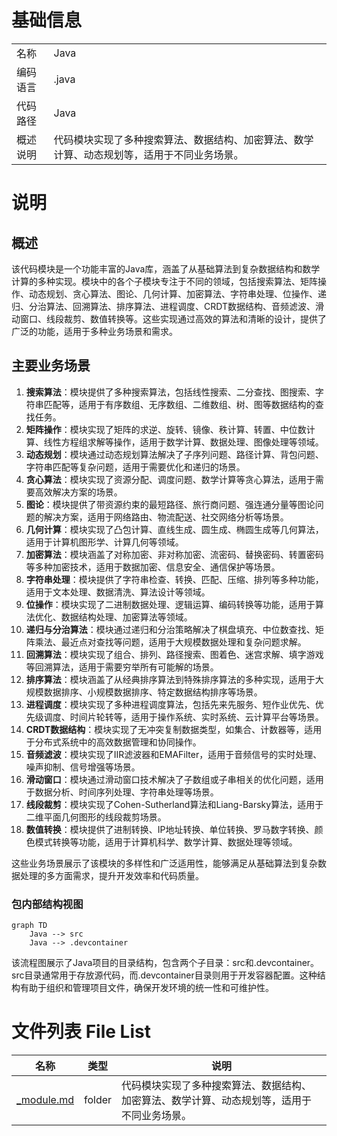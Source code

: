 # 基础信息

|      |      |
|------|------|
| 名称 | Java |
| 编码语言 | .java |
| 代码路径 | Java |
| 概述说明 | 代码模块实现了多种搜索算法、数据结构、加密算法、数学计算、动态规划等，适用于不同业务场景。 |

# 说明

## 概述

该代码模块是一个功能丰富的Java库，涵盖了从基础算法到复杂数据结构和数学计算的多种实现。模块中的各个子模块专注于不同的领域，包括搜索算法、矩阵操作、动态规划、贪心算法、图论、几何计算、加密算法、字符串处理、位操作、递归、分治算法、回溯算法、排序算法、进程调度、CRDT数据结构、音频滤波、滑动窗口、线段裁剪、数值转换等。这些实现通过高效的算法和清晰的设计，提供了广泛的功能，适用于多种业务场景和需求。

## 主要业务场景

1. **搜索算法**：模块提供了多种搜索算法，包括线性搜索、二分查找、图搜索、字符串匹配等，适用于有序数组、无序数组、二维数组、树、图等数据结构的查找任务。
2. **矩阵操作**：模块实现了矩阵的求逆、旋转、镜像、秩计算、转置、中位数计算、线性方程组求解等操作，适用于数学计算、数据处理、图像处理等领域。
3. **动态规划**：模块通过动态规划算法解决了子序列问题、路径计算、背包问题、字符串匹配等复杂问题，适用于需要优化和递归的场景。
4. **贪心算法**：模块实现了资源分配、调度问题、数学计算等贪心算法，适用于需要高效解决方案的场景。
5. **图论**：模块提供了带资源约束的最短路径、旅行商问题、强连通分量等图论问题的解决方案，适用于网络路由、物流配送、社交网络分析等场景。
6. **几何计算**：模块实现了凸包计算、直线生成、圆生成、椭圆生成等几何算法，适用于计算机图形学、计算几何等领域。
7. **加密算法**：模块涵盖了对称加密、非对称加密、流密码、替换密码、转置密码等多种加密技术，适用于数据加密、信息安全、通信保护等场景。
8. **字符串处理**：模块提供了字符串检查、转换、匹配、压缩、排列等多种功能，适用于文本处理、数据清洗、算法设计等领域。
9. **位操作**：模块实现了二进制数据处理、逻辑运算、编码转换等功能，适用于算法优化、数据结构处理、加密算法等领域。
10. **递归与分治算法**：模块通过递归和分治策略解决了棋盘填充、中位数查找、矩阵乘法、最近点对查找等问题，适用于大规模数据处理和复杂问题求解。
11. **回溯算法**：模块实现了组合、排列、路径搜索、图着色、迷宫求解、填字游戏等回溯算法，适用于需要穷举所有可能解的场景。
12. **排序算法**：模块涵盖了从经典排序算法到特殊排序算法的多种实现，适用于大规模数据排序、小规模数据排序、特定数据结构排序等场景。
13. **进程调度**：模块实现了多种进程调度算法，包括先来先服务、短作业优先、优先级调度、时间片轮转等，适用于操作系统、实时系统、云计算平台等场景。
14. **CRDT数据结构**：模块实现了无冲突复制数据类型，如集合、计数器等，适用于分布式系统中的高效数据管理和协同操作。
15. **音频滤波**：模块实现了IIR滤波器和EMAFilter，适用于音频信号的实时处理、噪声抑制、信号增强等场景。
16. **滑动窗口**：模块通过滑动窗口技术解决了子数组或子串相关的优化问题，适用于数据分析、时间序列处理、字符串处理等场景。
17. **线段裁剪**：模块实现了Cohen-Sutherland算法和Liang-Barsky算法，适用于二维平面几何图形的线段裁剪场景。
18. **数值转换**：模块提供了进制转换、IP地址转换、单位转换、罗马数字转换、颜色模式转换等功能，适用于计算机科学、数学计算、数据处理等领域。

这些业务场景展示了该模块的多样性和广泛适用性，能够满足从基础算法到复杂数据处理的多方面需求，提升开发效率和代码质量。


### 包内部结构视图

```mermaid
graph TD
    Java --> src
    Java --> .devcontainer
```

该流程图展示了Java项目的目录结构，包含两个子目录：src和.devcontainer。src目录通常用于存放源代码，而.devcontainer目录则用于开发容器配置。这种结构有助于组织和管理项目文件，确保开发环境的统一性和可维护性。

# 文件列表 File List

| 名称   | 类型  | 说明 |
|-------|------|-------------|
| [_module.md](src/main/java/com/_module.md) | folder | 代码模块实现了多种搜索算法、数据结构、加密算法、数学计算、动态规划等，适用于不同业务场景。 |


